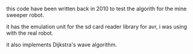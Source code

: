 this code have been written back in 2010 to test the algorith for the mine sweeper robot.

it has the emulation unit for the sd card reader library for avr, i was using with the real robot.

it also implements Dijkstra's wave algorithm.
